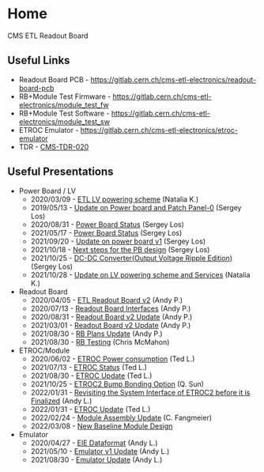 # Home

CMS ETL Readout Board

## Useful Links

- Readout Board PCB - <https://gitlab.cern.ch/cms-etl-electronics/readout-board-pcb>
- RB+Module Test Firmware - <https://gitlab.cern.ch/cms-etl-electronics/module_test_fw>
- RB+Module Test Software - <https://gitlab.cern.ch/cms-etl-electronics/module_test_sw>
- ETROC Emulator - <https://gitlab.cern.ch/cms-etl-electronics/etroc-emulator>
- TDR - [CMS-TDR-020](https://cds.cern.ch/record/2667167/files/CMS-TDR-020.pdf)

## Useful Presentations

- Power Board / LV
    - 2020/03/09 - [ETL LV powering scheme](https://indico.cern.ch/event/902328/contributions/3798257/attachments/2008611/3355343/2020-03-09_LV_scheme.pdf) (Natalia K.)
    - 2019/05/13 - [Update on Power board and Patch Panel-0](https://indico.cern.ch/event/820512/contributions/3429658/attachments/1842929/3023621/ETL-Cabling-S_Los-May13-2019.pdf) (Sergey Los)
    - 2020/08/31 - [Power Board Status](https://indico.cern.ch/event/950697/contributions/3993988/attachments/2094005/3519146/ETL-PowerConversion-S_Los-Aug31-2020.pdf) (Sergey Los)
    - 2021/05/17 - [Power Board Status](https://indico.cern.ch/event/1039531/contributions/4366460/attachments/2245627/3808234/ETL-MultyChannel-bPOL-Proto-S_Los-May17-2021.pdf) (Sergey Los)
    - 2021/09/20 - [Update on power board v1](https://indico.cern.ch/event/1078196/contributions/4534885/attachments/2312780/3936290/ETL-DC-DC-Converter-S_Los-Sep20-2021.pdf) (Sergey Los)
    - 2021/10/18 - [Next steps for the PB design](https://indico.cern.ch/event/1088033/contributions/4574114/attachments/2329314/3968911/ETL-SingleChannel-DC-DC-Converter-S_Los-Oct04-2021.pdf) (Sergey Los)
    - 2021/10/25 - [DC-DC Converter(Output Voltage Ripple Edition)](https://indico.cern.ch/event/1090414/contributions/4584064/attachments/2333416/3976947/ETL-DC-DC-Converter2-S_Los-Oct25-2021.pdf) (Sergey Los)
    - 2021/10/28 - [Update on LV powering scheme and Services](https://indico.cern.ch/event/1092037/contributions/4592092/attachments/2336204/3982128/2021-10-28_ETL%20integration%20meeting.pdf) (Natalia K.)
- Readout Board
    - 2020/04/05 - [ETL Readout Board v2](https://indico.cern.ch/event/906805/contributions/3815774/attachments/2016073/3369701/2020-04-05-ETL-RBv2-Boston.pdf) (Andy P.)
    - 2020/07/13 - [Readout Board Interfaces](https://indico.cern.ch/event/939160/contributions/3946133/attachments/2073487/3481402/20200713_readout_board_interfaces.pdf) (Andy P.)
    - 2020/08/31 - [Readout Board v2 Update](https://indico.cern.ch/event/950697/contributions/3993986/attachments/2093983/3519322/20200831_readout_board_v2.pptx.pdf) (Andy P.)
    - 2021/03/01 - [Readout Board v2 Update](https://indico.cern.ch/event/1012776/contributions/4250636/attachments/2199248/3719226/20210301_etl_readout_board.pptx.pdf) (Andy P.)
    - 2021/08/30 - [RB Plans Update](https://indico.cern.ch/event/1070316/contributions/4500707/attachments/2300153/3912329/20210830_etl_rb_plans.pptx.pdf) (Andy P.)
    - 2021/08/30 - [RB Testing](https://indico.cern.ch/event/1070316/contributions/4504116/attachments/2300135/3912296/Readout%20Board%20Status%20Update%208-30-21.pdf) (Chris McMahon)
- ETROC/Module
    - 2020/06/02 - [ETROC Power consumption](https://indico.cern.ch/event/931796/contributions/3915833/attachments/2061731/3458815/ETROC2-power-update-v1.pdf) (Ted L.)
    - 2021/07/13 - [ETROC Status](https://indico.cern.ch/event/1058347/contributions/4450858/attachments/2281282/3877914/ETROC2-status-V1.pdf) (Ted L.)
    - 2021/08/30 - [ETROC Update](https://indico.cern.ch/event/1070316/contributions/4500709/attachments/2300136/3912297/Towards-ETROC2-Aug30-2021.pdf) (Ted L.)
    - 2021/10/25 - [ETROC2 Bump Bonding Option](https://indico.cern.ch/event/1090414/contributions/4584063/attachments/2333913/3977867/20211025_ETROC2BumpPads.pdf) (Q. Sun)
    - 2022/01/31 - [Revisiting the System Interface of ETROC2 before it is Finalized](https://indico.cern.ch/event/1122502/contributions/4712326/attachments/2381992/4070121/ETROC-system-interface-Andy-v6.pdf) (Andy L.)
    - 2022/01/31 - [ETROC Update](https://indico.cern.ch/event/1122502/contributions/4712328/attachments/2382698/4071481/ETROC-status-Jan31-2022.pdf) (Ted L.)
    - 2022/02/24 - [Module Assembly Update](https://indico.cern.ch/event/1113876/contributions/4754101/attachments/2397430/4099437/2022-02-24%20ETL%20modules%20and%20assembly%20meeting%20-%20Module%20Design%20Decision.pdf) (C. Fangmeier)
    - 2022/03/08 - [New Baseline Module Design](https://indico.cern.ch/event/1134373/contributions/4767357/attachments/2404175/4112298/2022-03-08%20TIP%20Meeting%20-%20Module%20Design.pdf)
- Emulator
    - 2020/04/27 - [EIE Dataformat](https://indico.cern.ch/event/912420/contributions/3837314/attachments/2026902/3391190/Andy_Liu_-_Emulator_v1.1.pdf) (Andy L.)
    - 2021/05/10 - [Emulator v1 Update](https://indico.cern.ch/event/1037766/contributions/4357988/attachments/2242193/3801880/Emulator%20updates%2020210510%20V3.pdf) (Andy L.)
    - 2021/08/30 - [Emulator Update](https://indico.cern.ch/event/1070316/contributions/4500708/attachments/2300134/3912295/Emulator%20updates%2020210830_v5.pdf) (Andy L.)

